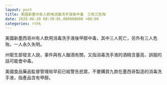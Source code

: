 ```yaml
---
layout: post
title: 美國新墨州有人飲用消毒洗手液後中毒　三死三危殆
date: 2020-06-28 00:39:01.000000000 +08:00
categories: rthk
---
```


美國新墨西哥州有人飲用消毒洗手液後甲醇中毒，其中三人死亡，另外有三人危殆，一人永久失明。

州衛生部發言人說，事件與有人酗酒有關，又指消毒洗手液的酒精含量高，誤服的話可能會中毒。

美國食品藥品監督管理局早前已經警告民眾，不要購買九款在墨西哥製造的消毒洗手液，指產品含有甲醇。
